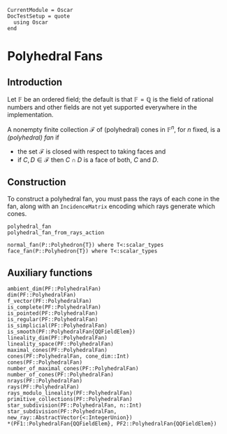 ```@meta
CurrentModule = Oscar
DocTestSetup = quote
  using Oscar
end
```

# Polyhedral Fans

## Introduction

Let $\mathbb{F}$ be an ordered field; the default is that
$\mathbb{F}=\mathbb{Q}$ is the field of rational numbers and other fields are
not yet supported everywhere in the implementation.

A nonempty finite collection $\mathcal{F}$ of (polyhedral) cones in
$\mathbb{F}^n$, for $n$ fixed, is a *(polyhedral) fan* if

- the set $\mathcal{F}$ is closed with respect to taking faces and
- if $C,D\in\mathcal{F}$ then $C\cap D$ is a face of both, $C$ and $D$.

## Construction

To construct a polyhedral fan, you must pass the rays of each cone in the fan,
along with an `IncidenceMatrix` encoding which rays generate which cones.

```@docs
polyhedral_fan
polyhedral_fan_from_rays_action
```

```@docs
normal_fan(P::Polyhedron{T}) where T<:scalar_types
face_fan(P::Polyhedron{T}) where T<:scalar_types
```


## Auxiliary functions
```@docs
ambient_dim(PF::PolyhedralFan)
dim(PF::PolyhedralFan)
f_vector(PF::PolyhedralFan)
is_complete(PF::PolyhedralFan)
is_pointed(PF::PolyhedralFan)
is_regular(PF::PolyhedralFan)
is_simplicial(PF::PolyhedralFan)
is_smooth(PF::PolyhedralFan{QQFieldElem})
lineality_dim(PF::PolyhedralFan)
lineality_space(PF::PolyhedralFan)
maximal_cones(PF::PolyhedralFan)
cones(PF::PolyhedralFan, cone_dim::Int)
cones(PF::PolyhedralFan)
number_of_maximal_cones(PF::PolyhedralFan)
number_of_cones(PF::PolyhedralFan)
nrays(PF::PolyhedralFan)
rays(PF::PolyhedralFan)
rays_modulo_lineality(PF::PolyhedralFan)
primitive_collections(PF::PolyhedralFan)
star_subdivision(PF::PolyhedralFan, n::Int)
star_subdivision(PF::PolyhedralFan, new_ray::AbstractVector{<:IntegerUnion})
*(PF1::PolyhedralFan{QQFieldElem}, PF2::PolyhedralFan{QQFieldElem})
```
